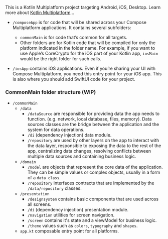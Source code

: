 This is a Kotlin Multiplatform project targeting Android, iOS, Desktop. Learn more about [Kotlin Multiplatform](https://www.jetbrains.com/help/kotlin-multiplatform-dev/get-started.html)…

* `/composeApp` is for code that will be shared across your Compose Multiplatform applications.
  It contains several subfolders:
  - `commonMain` is for code that’s common for all targets.
  - Other folders are for Kotlin code that will be compiled for only the platform indicated in the folder name.
    For example, if you want to use Apple’s CoreCrypto for the iOS part of your Kotlin app,
    `iosMain` would be the right folder for such calls.

* `/iosApp` contains iOS applications. Even if you’re sharing your UI with Compose Multiplatform, 
  you need this entry point for your iOS app. This is also where you should add SwiftUI code for your project.

### CommonMain folder structure (WIP)
* `/commonMain`
  * `/data`
    * `/dataSource` are responsible for providing data the app needs to function. (e.g. network, local database, files, memory). Data sources classes are the bridge between the application and the system for data operations.
    * `/di` (dependency injection) data module.
    * `/repository` are used by other layers on the app to interact with the data layer, responsible to exposing the data to the rest of the app, centralizing data changes, resolving conflicts between multiple data sources and containing business logic.
  * `/domain`
    * `/model` are objects that represent the core data of the application. They can be simple values or complex objects, usually in a form of a `data class`.
    * `/repository` interfaces contracts that are implemented by the `/data/repository` classes.
  * `/presentation`
    * `/designsystem` contains basic components that are used across all screens.
    * `/di` (dependency injection) presentation module.
    * `/navigation` utilities for screen navigation.
    * `/screen` contains it's state and a viewModel for business logic.
    * `/theme` values such as `colors`, `typography` and `shapes`.
  * `app.kt` composable entry point for all platforms.
